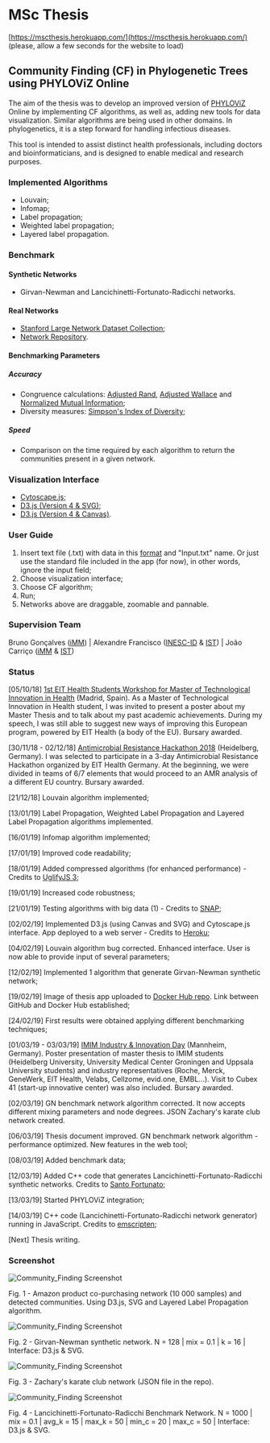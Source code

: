 # MSc Thesis 
[https://mscthesis.herokuapp.com/](https://mscthesis.herokuapp.com/) (please, allow a few seconds for the website to load)

## Community Finding (CF) in Phylogenetic Trees using PHYLOViZ Online

The aim of the thesis was to develop an improved version of [PHYLOViZ](http://www.phyloviz.net/) Online by
implementing CF algorithms, as well as, adding new tools for
data visualization. Similar algorithms are being used in other domains. In
phylogenetics, it is a step forward for handling infectious diseases.

This tool is intended to assist distinct health professionals, including doctors and
bioinformaticians, and is designed to enable medical and research purposes.

### Implemented Algorithms

- Louvain;
- Infomap;
- Label propagation;
- Weighted label propagation;
- Layered label propagation.

### Benchmark
#### Synthetic Networks
- Girvan-Newman and Lancichinetti-Fortunato-Radicchi networks.

#### Real Networks
- [Stanford Large Network Dataset Collection](http://snap.stanford.edu/data/index.html);
- [Network Repository](http://networkrepository.com/).

#### Benchmarking Parameters
##### Accuracy
- Congruence calculations: [Adjusted Rand](http://www.comparingpartitions.info/?link=Tool), [Adjusted Wallace](http://www.comparingpartitions.info/?link=Tool) and [Normalized Mutual Information](http://www.comparingpartitions.info/?link=Tool);
- Diversity measures: [Simpson's Index of Diversity](http://www.comparingpartitions.info/?link=Tool);

##### Speed
- Comparison on the time required by each algorithm to return the communities present in a given network.

### Visualization Interface

- [Cytoscape.js](http://js.cytoscape.org/);
- [D3.js (Version 4 & SVG)](https://bl.ocks.org/pkerpedjiev/f2e6ebb2532dae603de13f0606563f5b);
- [D3.js (Version 4 & Canvas)](https://bl.ocks.org/jodyphelan/5dc989637045a0f48418101423378fbd).

### User Guide

1. Insert text file (.txt) with data in this [format](https://github.com/warcraft12321/Thesis/blob/master/uploads/Input.txt) and "Input.txt" name. Or just use the standard file included in the app (for now), in other words, ignore the input field;
2. Choose visualization interface;
3. Choose CF algorithm;
4. Run;
5. Networks above are draggable, zoomable and pannable. 

### Supervision Team

Bruno Gonçalves ([iMM](https://imm.medicina.ulisboa.pt/pt/)) | Alexandre Francisco ([INESC-ID](https://www.inesc-id.pt/) & [IST](https://tecnico.ulisboa.pt/pt/)) | João Carriço ([iMM](https://imm.medicina.ulisboa.pt/pt/) & [IST](https://tecnico.ulisboa.pt/pt/))

### Status

[05/10/18] [1st EIT Health Students Workshop for Master of Technological Innovation in Health](https://www.eithealth.eu/-/a-workshop-for-students-on-eit-health-mtih) (Madrid, Spain). As a Master of Technological Innovation in Health student, I was invited to present a poster about my Master Thesis and to talk about my past academic achievements. During my speech, I was still able to suggest new ways of improving this European program, powered by EIT Health (a body of the EU). Bursary awarded.

[30/11/18 - 02/12/18] [Antimicrobial Resistance Hackathon 2018](http://eit-health.de/wp-content/uploads/2018/10/AMR_Hackathon_Flyer.pdf) (Heidelberg, Germany). I was selected to participate in a 3-day Antimicrobial Resistance Hackathon organized by EIT Health Germany. At the beginning, we were divided in teams of 6/7 elements that would proceed to an AMR analysis of a different EU country. Bursary awarded.

[21/12/18] Louvain algorithm implemented;

[13/01/19] Label Propagation, Weighted Label Propagation and Layered Label Propagation algorithms implemented.

[16/01/19] Infomap algorithm implemented;

[17/01/19] Improved code readability;

[18/01/19] Added compressed algorithms (for enhanced performance) - Credits to [UglifyJS 3](https://skalman.github.io/UglifyJS-online/); 

[19/01/19] Increased code robustness;

[21/01/19] Testing algorithms with big data (1) - Credits to [SNAP](http://snap.stanford.edu/data/index.html#socnets);

[02/02/19] Implemented D3.js (using Canvas and SVG) and Cytoscape.js interface. App deployed to a web server - Credits to [Heroku](https://dashboard.heroku.com/);

[04/02/19] Louvain algorithm bug corrected. Enhanced interface. User is now able to provide input of several parameters;

[12/02/19] Implemented 1 algorithm that generate Girvan-Newman synthetic network;

[19/02/19] Image of thesis app uploaded to [Docker Hub repo](https://cloud.docker.com/repository/docker/warcraft12321/thesis). Link between GitHub and Docker Hub established;

[24/02/19] First results were obtained applying different benchmarking techniques;

[01/03/19 - 03/03/19] [IMIM Industry & Innovation Day](http://eit-health.de/events/upcoming-events/imim-industry-innovation-day-2019/) (Mannheim, Germany). Poster presentation of master thesis to IMIM students (Heidelberg University, University Medical Center Groningen and Uppsala University students) and industry representatives (Roche, Merck, GeneWerk, EIT Health, Velabs, Cellzome, evid.one, EMBL...). Visit to Cubex 41 (start-up innovative center) was also included. Bursary awarded. 

[02/03/19] GN benchmark network algorithm corrected. It now accepts different mixing parameters and node degrees. JSON Zachary's karate club network created.

[06/03/19] Thesis document improved. GN benchmark network algorithm - performance optimized. New features in the web tool;

[08/03/19] Added benchmark data;

[12/03/19] Added C++ code that generates Lancichinetti-Fortunato-Radicchi synthetic networks. Credits to [Santo Fortunato](https://sites.google.com/site/santofortunato/);

[13/03/19] Started PHYLOViZ integration;

[14/03/19] C++ code (Lancichinetti-Fortunato-Radicchi network generator) running in JavaScript. Credits to [emscripten](https://emscripten.org/); 

[Next] Thesis writing.

### Screenshot

![Community_Finding Screenshot](./website/img/communityFinding.png)

Fig. 1 - Amazon product co-purchasing network (10 000 samples) and detected communities. Using D3.js, SVG and Layered Label Propagation algorithm.

![Community_Finding Screenshot](./website/img/gn.png)

Fig. 2 - Girvan-Newman synthetic network. 
N = 128 | mix = 0.1 | k = 16 | Interface: D3.js & SVG.

![Community_Finding Screenshot](./website/img/karate.png)

Fig. 3 - Zachary's karate club network (JSON file in the repo).

![Community_Finding Screenshot](./website/img/lfr.png)

Fig. 4 - Lancichinetti-Fortunato-Radicchi Benchmark Network.
N = 1000 | mix = 0.1 | avg_k = 15 | max_k = 50 | min_c = 20 | max_c = 50 | Interface: D3.js & SVG.